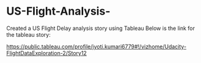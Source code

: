 # US-Flight-Analysis-
Created a US Flight Delay analysis story using Tableau
Below is the link for the tableau story:

https://public.tableau.com/profile/jyoti.kumari6779#!/vizhome/Udacity-FlightDataExploration-2/Story12
